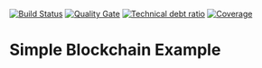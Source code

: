[![Build Status][travis-badge]][travis-badge-url]
[![Quality Gate][sonarqube-badge]][sonarqube-badge-url] 
[![Technical debt ratio][technical-debt-ratio-badge]][technical-debt-ratio-badge-url] 
[![Coverage][coverage-badge]][coverage-badge-url]


Simple Blockchain Example
===================================================




[travis-badge]: https://travis-ci.org/indrabasak/simple-blockchain.svg?branch=master
[travis-badge-url]: https://travis-ci.org/indrabasak/simple-blockchain/

[sonarqube-badge]: https://sonarcloud.io/api/project_badges/measure?project=com.basaki%3Asimple-blockchain&metric=alert_status
[sonarqube-badge-url]: https://sonarcloud.io/dashboard/index/com.basaki:simple-blockchain 

[technical-debt-ratio-badge]: https://sonarcloud.io/api/project_badges/measure?project=com.basaki%3Asimple-blockchain&metric=sqale_index
[technical-debt-ratio-badge-url]: https://sonarcloud.io/dashboard/index/com.basaki:simple-blockchain

[coverage-badge]: https://sonarcloud.io/api/project_badges/measure?project=com.basaki%3Asimple-blockchain&metric=coverage
[coverage-badge-url]: https://sonarcloud.io/dashboard/index/com.basaki:simple-blockchain
